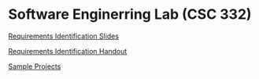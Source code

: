 # Software Enginerring Lab (CSC 332)

[Requirements Identification Slides](https://github.com/isatou/csc322/blob/master/Requirements%20Identification%20Slides.pdf)

[Requirements Identification Handout](https://github.com/isatou/csc322/blob/master/Requirements%20Identification%20Handout.pdf)

[Sample Projects](https://github.com/isatou/csc322/blob/master/CSc322SampleProjectTopics.pdf)
